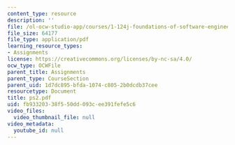 ```yaml
---
content_type: resource
description: ''
file: /ol-ocw-studio-app/courses/1-124j-foundations-of-software-engineering-fall-2000/fb93320338f550dd093cee391fefe5c6_ps2.pdf
file_size: 64177
file_type: application/pdf
learning_resource_types:
- Assignments
license: https://creativecommons.org/licenses/by-nc-sa/4.0/
ocw_type: OCWFile
parent_title: Assignments
parent_type: CourseSection
parent_uid: 1d7dc895-bfda-1074-c805-2b0dcdb37cee
resourcetype: Document
title: ps2.pdf
uid: fb933203-38f5-50dd-093c-ee391fefe5c6
video_files:
  video_thumbnail_file: null
video_metadata:
  youtube_id: null
---
```

